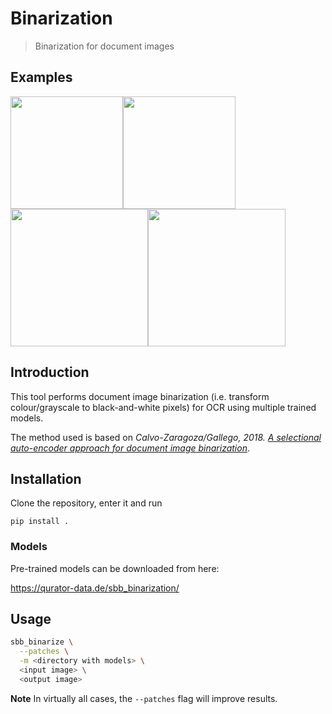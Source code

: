 # Binarization

> Binarization for document images

## Examples

<img src="https://user-images.githubusercontent.com/952378/63592437-e433e400-c5b1-11e9-9c2d-889c6e93d748.jpg" width="180"><img src="https://user-images.githubusercontent.com/952378/63592435-e433e400-c5b1-11e9-88e4-3e441b61fa67.jpg" width="180"><img src="https://user-images.githubusercontent.com/952378/63592440-e4cc7a80-c5b1-11e9-8964-2cd1b22c87be.jpg" width="220"><img src="https://user-images.githubusercontent.com/952378/63592438-e4cc7a80-c5b1-11e9-86dc-a9e9f8555422.jpg" width="220">

## Introduction

This tool performs document image binarization (i.e. transform colour/grayscale
to black-and-white pixels) for OCR using multiple trained models. 

The method used is based on _Calvo-Zaragoza/Gallego, 2018. [A selectional auto-encoder approach for document image binarization](https://arxiv.org/abs/1706.10241)_.

## Installation

Clone the repository, enter it and run

`pip install .`

### Models

Pre-trained models can be downloaded from here:   

https://qurator-data.de/sbb_binarization/

## Usage

```sh
sbb_binarize \
  --patches \
  -m <directory with models> \
  <input image> \
  <output image>
```

**Note** In virtually all cases, the `--patches` flag will improve results.
